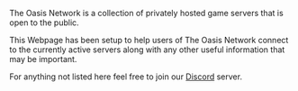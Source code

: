 The Oasis Network is a collection of privately hosted game servers that is open to the public.

This Webpage has been setup to help users of The Oasis Network connect to the currently active servers along with any other useful information that may be important.

For anything not listed here feel free to join our [Discord](https://discord.com/invite/9HGQexEvRP) server.